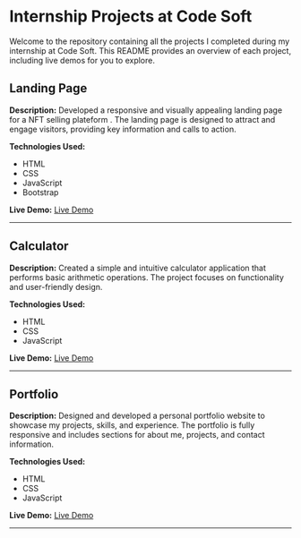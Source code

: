 


# Internship Projects at Code Soft

Welcome to the repository containing all the projects I completed during my internship at Code Soft. This README provides an overview of each project, including live demos for you to explore.

## Landing Page

**Description:**
Developed a responsive and visually appealing landing page for a NFT selling plateform . The landing page is designed to attract and engage visitors, providing key information and calls to action.

**Technologies Used:**
- HTML
- CSS
- JavaScript
- Bootstrap

**Live Demo:**
[Live Demo](https://thsurajsinghrajput.github.io/CodSoft/landing_page/)


---

## Calculator

**Description:**
Created a simple and intuitive calculator application that performs basic arithmetic operations. The project focuses on functionality and user-friendly design.

**Technologies Used:**
- HTML
- CSS
- JavaScript

**Live Demo:**
[Live Demo](https://thsurajsinghrajput.github.io/CodSoft/calculator/)

---

## Portfolio

**Description:**
Designed and developed a personal portfolio website to showcase my projects, skills, and experience. The portfolio is fully responsive and includes sections for about me, projects, and contact information.

**Technologies Used:**
- HTML
- CSS
- JavaScript

**Live Demo:**
[Live Demo](https://thsurajsinghrajput.github.io/CodSoft/portfolio/)

---


